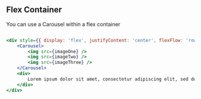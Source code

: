 ## Flex Container
You can use a Carousel within a flex container
```jsx render

<div style={{ display: 'flex', justifyContent: 'center', flexFlow: 'row', alignContent: 'center', textAlign: 'center' }}>
    <Carousel>
        <img src={imageOne} />
        <img src={imageTwo} />
        <img src={imageThree} />
    </Carousel>
    <div>
        Lorem ipsum dolor sit amet, consectetur adipiscing elit, sed do eiusmod tempor incididunt ut labore et dolore magna aliqua.
    </div>
</div>
```
